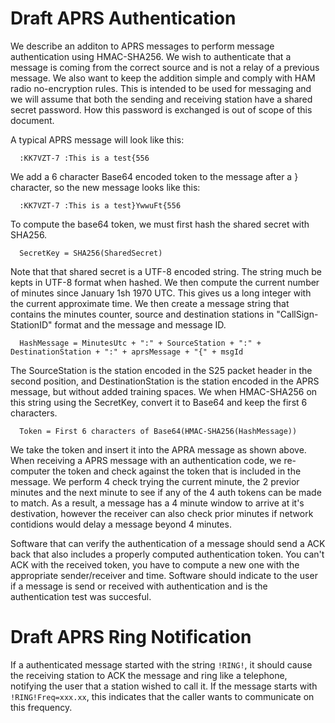 # Draft APRS Authentication

We describe an additon to APRS messages to perform message authentication using HMAC-SHA256. We wish to authenticate that a message is coming from the correct source and is not a relay of a previous message. We also want to keep the addition simple and comply with HAM radio no-encryption rules. This is intended to be used for messaging and we will assume that both the sending and receiving station have a shared secret password. How this password is exchanged is out of scope of this document.

A typical APRS message will look like this:

```
  :KK7VZT-7 :This is a test{556
```

We add a 6 character Base64 encoded token to the message after a } character, so the new message looks like this:

```
  :KK7VZT-7 :This is a test}YwwuFt{556
```

To compute the base64 token, we must first hash the shared secret with SHA256.

```
  SecretKey = SHA256(SharedSecret)
```

Note that that shared secret is a UTF-8 encoded string. The string much be kepts in UTF-8 format when hashed. We then compute the current number of minutes since January 1sh 1970 UTC. This gives us a long integer with the current approximate time. We then create a message string that contains the minutes counter, source and destination stations in "CallSign-StationID" format and the message and message ID.

```
  HashMessage = MinutesUtc + ":" + SourceStation + ":" + DestinationStation + ":" + aprsMessage + "{" + msgId
```

The SourceStation is the station encoded in the S25 packet header in the second position, and DestinationStation is the station encoded in the APRS message, but without added training spaces. We when HMAC-SHA256 on this string using the SecretKey, convert it to Base64 and keep the first 6 characters.

```
  Token = First 6 characters of Base64(HMAC-SHA256(HashMessage))
```

We take the token and insert it into the APRA message as shown above. When receiving a APRS message with an authentication code, we re-computer the token and check against the token that is included in the message. We perform 4 check trying the current minute, the 2 previor minutes and the next minute to see if any of the 4 auth tokens can be made to match. As a result, a message has a 4 minute window to arrive at it's destivation, however the receiver can also check prior minutes if network contidions would delay a message beyond 4 minutes.

Software that can verify the authentication of a message should send a ACK back that also includes a properly computed authentication token. You can't ACK with the received token, you have to compute a new one with the appropriate sender/receiver and time. Software should indicate to the user if a message is send or received with authentication and is the authentication test was succesful.

# Draft APRS Ring Notification

If a authenticated message started with the string `!RING!`, it should cause the receiving station to ACK the message and ring like a telephone, notifying the user that a station wished to call it. If the message starts with `!RING!Freq=xxx.xx`, this indicates that the caller wants to communicate on this frequency.
